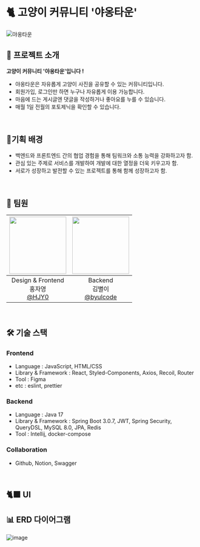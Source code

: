 # 🐈 고양이 커뮤니티 '야옹타운'
![야옹타운](https://github.com/My-Proud-Cat/frontend/assets/89441627/01595b6b-5ef3-4ff7-9b37-22705d47ce6c)

## 📖 프로젝트 소개
**고양이 커뮤니티 '야옹타운'입니다 !** <br>
- 야옹타운은 자유롭게 고양이 사진을 공유할 수 있는 커뮤니티입니다.
- 회원가입, 로그인만 하면 누구나 자유롭게 이용 가능합니다.
- 마음에 드는 게시글엔 댓글을 작성하거나 좋아요를 누를 수 있습니다.
- 매월 1일 전월의 포토제닉을 확인할 수 있습니다.

<br>

## 💭기획 배경
- 백엔드와 프론트엔드 간의 협업 경험을 통해 팀워크와 소통 능력을 강화하고자 함.
- 관심 있는 주제로 서비스를 개발하여 개발에 대한 열정을 더욱 키우고자 함.
- 서로가 성장하고 발전할 수 있는 프로젝트를 통해 함께 성장하고자 함.

<br>

## 👥 팀원
|<img src="https://avatars.githubusercontent.com/u/89441627?v=4" width="150" height="150"/>|<img src="https://avatars.githubusercontent.com/u/77001047?v=4" width="150" height="150"/>|
|:-:|:-:|
|Design & Frontend<br/>홍자영<br/>[@HJY0](https://github.com/HJY0)|Backend<br/>김별이<br/>[@byulcode](https://github.com/byulcode)|

<br>

## 🛠️ 기술 스택
### Frontend
- Language : JavaScript, HTML/CSS
- Library & Framework : React, Styled-Components, Axios, Recoil, Router
- Tool : Figma
- etc : eslint, prettier

### Backend
- Language : Java 17
- Library & Framework : Spring Boot 3.0.7, JWT, Spring Security, QueryDSL, MySQL 8.0, JPA, Redis
- Tool : Intellij, docker-compose

### Collaboration 
- Github, Notion, Swagger
<br>

## 🐈‍⬛ UI

## 📊 ERD 다이어그램

![image](https://github.com/My-Proud-Cat/backend/assets/77001047/6e41c09b-49e7-42d0-91de-c50abf3ac3b0)
